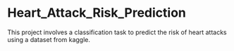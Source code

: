 # Heart_Attack_Risk_Prediction
This project involves a classification task to predict the risk of heart attacks using a dataset from kaggle.
